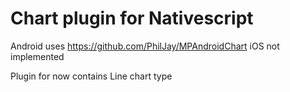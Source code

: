 # Chart plugin for Nativescript

Android uses https://github.com/PhilJay/MPAndroidChart
iOS not implemented

Plugin for now contains Line chart type